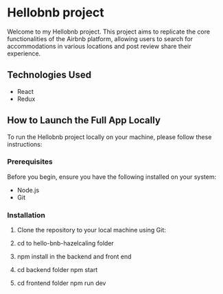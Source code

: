 # Hellobnb project

Welcome to my Hellobnb project. This project aims to replicate the core functionalities of the Airbnb platform, allowing users to search for accommodations in various locations and post review share their experience.

## Technologies Used
* React
* Redux

## How to Launch the Full App Locally

To run the Hellobnb project locally on your machine, please follow these instructions:

### Prerequisites

Before you begin, ensure you have the following installed on your system:

* Node.js
* Git

### Installation

1. Clone the repository to your local machine using Git:

2. cd to hello-bnb-hazelcaling folder

3. npm install in the backend and front end

4. cd backend folder npm start

5. cd frontend folder npm run dev
